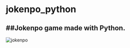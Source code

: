# jokenpo_python
 ##Jokenpo game made with Python.
 ------------------------------
![jokenpo](https://user-images.githubusercontent.com/41454466/170339339-0be7c6ed-43b8-4e2c-bcad-dde5c9d92fac.png)
